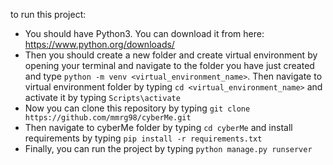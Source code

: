 to run this project:
- You should have Python3. You can download it from here: https://www.python.org/downloads/
- Then you should create a new folder and create virtual environment by opening your terminal 
  and navigate to the folder you have just created and type `python -m venv <virtual_environment_name>`. Then navigate
  to virtual environment folder by typing `cd <virtual_environment_name>` and activate it by typing `Scripts\activate`
- Now you can clone this repository by typing `git clone https://github.com/mmrg98/cyberMe.git`
- Then navigate to cyberMe folder by typing `cd cyberMe` and install requirements by typing `pip install -r requirements.txt`
- Finally, you can run the project by typing `python manage.py runserver`


